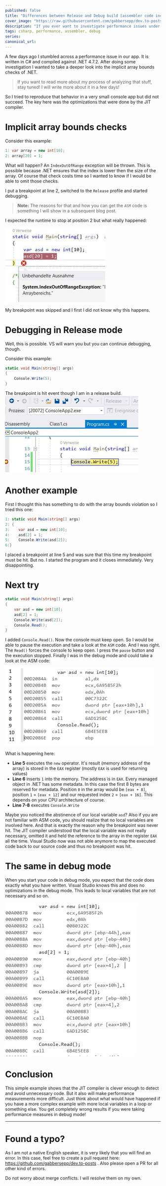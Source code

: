 ```yaml
---
published: false
title: "Differences between Release and Debug build [assembler code included]"
cover_image: "https://raw.githubusercontent.com/gabbersepp/dev.to-posts/master/blog-posts/analyzing-performance-trap/assets/header.jpg"
description: "If you ever want to investigate performance issues under the hood you should be aware of the differences between release and debug profile."
tags: csharp, performance, assembler, debug
series:
canonical_url:
---
```


A few days ago I stumbled across a performance issue in our app. It is written in C# and compiled against .NET 4.7.2. After doing some investigation I wanted to take a deeper look into the implicit array bounds checks of .NET. 

>If you want to read more about my process of analyzing that stuff, stay tuned! I will write more about it in a few days!

So I tried to reproduce that behavior in a very small console app but did not succeed. The key here was the optimizations that were done by the JIT compiler.

# Implicit array bounds checks
Consider this example:

```cs
1: var array = new int[10];
2: array[20] = 1;
```

What will happen? An `IndexOutOfRange` exception will be thrown. This is possible because .NET ensures that the index is lower then the size of the array. Of course that check costs time so I wanted to know if I would be able to omit those checks.

I put a breakpoint at line 2, switched to the `Release` profile and started debugging.

>**Note:** The reasons for that and how you can get the `ASM` code is something I will show in a subsequent blog post.

I expected the runtime to stop at position 2 but what really happened:

![](./assets/img1.jpg)

My breakpoint was skipped and I first I did not know why this happens.

# Debugging in Release mode

Well, this is possible. VS will warn you but you can continue debugging, though.

Consider this example:

```cs
static void Main(string[] args)
{
    Console.Write(5);
}
```

The breakpoint is hit event though I am in a release build.
![](./assets/img2.jpg)

# Another example

First I thought this has something to do with the array bounds violation so I tried this one:

```cs
1: static void Main(string[] args)
2: {
3:    var asd = new int[10];
4:    asd[2] = 1;
5:    Console.Write(asd[2]);
6:}
```

I placed a breakpoint at line 5 and was sure that this time my breakpoint must be hit. But no. I started the program and it closes immediately. Very disappointing.

# Next try

```cs
static void Main(string[] args)
{
    var asd = new int[10];
    asd[2] = 1;
    Console.Write(asd[2]);
    Console.Read();
}
```

I added `Console.Read()`. Now the console must keep open. So I would be able to pause the execution and take a look at the `ASM` code. And I was right. The `Read()` forces the console to keep open. I press the `pause` button and the execution stopped. Finally I was in the debug mode and could take a look at the ASM code:

![](./assets/asm.jpg)

What is happening here:
+ **Line 5** executes the `new` operator. It's result (memory address of the array) is stored in the `EAX` register (mostly `EAX` is used for returning values)
+ **Line 6** inserts `1` into the memory. The address is in `EAX`. Every managed object in .NET has some metadata. In this case the first 8 bytes are reserved for metadata. Position `0` in the array would be `[eax + 8]`, position `1` = `[eax + 12]` and our requested index `2` = `[eax + 16]`. This depends on your CPU architecture of course.
+ **Line 7-8** executes `Console.Write`

Maybe you noticed the abstinence of our local variable `asd`? Also if you are not familiar with ASM code, you should realize that no local variables are involved here. And that is exactly the reason why the breakpoint was never hit. The JIT compiler understood that the local variable was not really necessary, omitted it and held the reference to the array in the register `EAX` all the time. Visual Studio now was not able anymore to map the executed code back to our source code and thus no breakpoint was hit.

# The same in debug mode
When you start your code in debug mode, you expect that the code does exactly what you have written. Visual Studio knows this and does no optimizations in the debug mode. This leads to local variables that are not necessary and so on.

![](./assets/debug.jpg)

# Conclusion

This simple example shows that the JIT compiler is clever enough to detect and avoid unnecessary code. But it also will make performance measurements more difficult. Just think about what would have happened if you have a more complex example with more local variables in a loop or something else. You get completely wrong results if you were taking performance measures in debug mode!

----

# Found a typo?
As I am not a native English speaker, it is very likely that you will find an error. In this case, feel free to create a pull request here: https://github.com/gabbersepp/dev.to-posts . Also please open a PR for all other kind of errors.

Do not worry about merge conflicts. I will resolve them on my own. 
